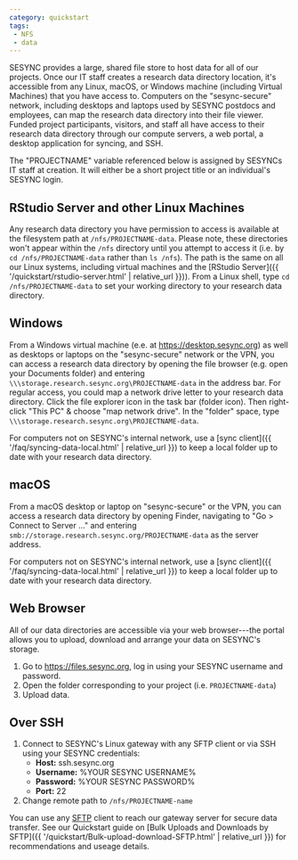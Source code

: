 ```yaml
---
category: quickstart
tags:
 - NFS
 - data
---
```


SESYNC provides a large, shared file store to host data for all of our projects.
Once our IT staff creates a research data directory location, it's accessible
from any Linux, macOS, or Windows machine (including Virtual Machines) that you
have access to. Computers on the "sesync-secure" network, including desktops and
laptops used by SESYNC postdocs and employees, can map the research data
directory into their file viewer. Funded project participants, visitors, and
staff all have access to their research data directory through our compute
servers, a web portal, a desktop application for syncing, and SSH.

The "PROJECTNAME" variable referenced below is assigned by SESYNCs IT staff at
creation. It will either be a short project title or an individual's SESYNC
login.

## RStudio Server and other Linux Machines

Any research data directory you have permission to access is available at the
filesystem path at `/nfs/PROJECTNAME-data`. Please note, these directories won't
appear within the `/nfs` directory until you attempt to access it (i.e. by `cd
/nfs/PROJECTNAME-data` rather than `ls /nfs`). The path is the same on all our
Linux systems, including virtual machines and the [RStudio Server]({{
'/quickstart/rstudio-server.html' | relative_url }})). From a Linux shell, type
`cd /nfs/PROJECTNAME-data` to set your working directory to your research data
directory.

## Windows

From a Windows virtual machine (e.e. at <https://desktop.sesync.org>) as well as
desktops or laptops on the "sesync-secure" network or the VPN, you can access a
research data directory by opening the file browser (e.g. open your Documents
folder) and entering `\\\storage.research.sesync.org\PROJECTNAME-data` in the
address bar. For regular access, you could map a network drive letter to your
research data directory. Click the file explorer icon in the task bar (folder
icon). Then right-click "This PC" & choose "map network drive". In the "folder"
space, type `\\\storage.research.sesync.org\PROJECTNAME-data`.

For computers not on SESYNC's internal network, use a [sync
client]({{ '/faq/syncing-data-local.html' | relative_url }}) to keep a local folder
up to date with your research data directory.

## macOS

From a macOS desktop or laptop on "sesync-secure" or the VPN, you can access a
research data directory by opening Finder, navigating to "Go > Connect to Server
..." and entering `smb://storage.research.sesync.org/PROJECTNAME-data` as the
server address.

For computers not on SESYNC's internal network, use a [sync
client]({{ '/faq/syncing-data-local.html' | relative_url }}) to keep a local folder
up to date with your research data directory.

## Web Browser

All of our data directories are accessible via your web browser---the portal
allows you to upload, download and arrange your data on SESYNC's storage.

1. Go to <https://files.sesync.org>, log in using your SESYNC username and
   password.
2. Open the folder corresponding to your project (i.e. `PROJECTNAME-data`)
3. Upload data.

## Over SSH

1. Connect to SESYNC's Linux gateway with any SFTP client or via SSH using your SESYNC credentials:
   - **Host:** ssh.sesync.org
   - **Username:** %YOUR SESYNC USERNAME%
   - **Password:** %YOUR SESYNC PASSWORD%
   - **Port:** 22
2. Change remote path to `/nfs/PROJECTNAME-name`

You can use any [SFTP](https://en.wikipedia.org/wiki/SSH_File_Transfer_Protocol)
client to reach our gateway server for secure data transfer.
See our Quickstart guide on [Bulk Uploads and Downloads by SFTP]({{
'/quickstart/Bulk-upload-download-SFTP.html' | relative_url }}) for
recommendations and useage details.

